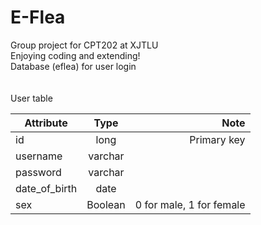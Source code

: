 # E-Flea
Group project for CPT202 at XJTLU <br>
Enjoying coding and extending! <br>
Database (eflea) for user login <br><br><br>
User table <br>

Attribute|Type|Note
---|:--:|---:
id|long|Primary key
username|varchar|
password|varchar|
date_of_birth|date|
sex|Boolean| 0 for male, 1 for female

